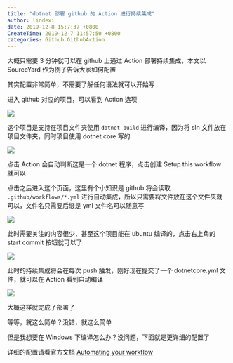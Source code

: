```yaml
---
title: "dotnet 部署 github 的 Action 进行持续集成"
author: lindexi
date: 2019-12-8 15:7:37 +0800
CreateTime: 2019-12-7 11:57:50 +0800
categories: Github GithubAction
---
```


大概只需要 3 分钟就可以在 github 上通过 Action 部署持续集成，本文以 SourceYard 作为例子告诉大家如何配置

<!--more-->


<!-- 发布 -->

<!-- 标签：Github，GithubAction -->

其实配置非常简单，不需要了解任何语法就可以开始写

进入 github 对应的项目，可以看到 Action 选项

<!-- ![](image/dotnet 部署 github 的 Action 进行持续集成/dotnet 部署 github 的 Action 进行持续集成0.png) -->

![](http://image.acmx.xyz/lindexi%2F2019127115829639)

这个项目是支持在项目文件夹使用 `dotnet build` 进行编译，因为将 sln 文件放在项目文件夹，同时项目使用 dotnet core 写的

<!-- ![](image/dotnet 部署 github 的 Action 进行持续集成/dotnet 部署 github 的 Action 进行持续集成1.png) -->

![](http://image.acmx.xyz/lindexi%2F20191271205944)

点击 Action 会自动判断这是一个 dotnet 程序，点击创建 Setup this workflow 就可以

点击之后进入这个页面，这里有个小知识是 github 将会读取 `.github/workflows/*.yml` 进行自动集成，所以只需要将文件放在这个文件夹就可以，文件名只需要后缀是 yml 文件名可以随意写

<!-- ![](image/dotnet 部署 github 的 Action 进行持续集成/dotnet 部署 github 的 Action 进行持续集成2.png) -->

![](http://image.acmx.xyz/lindexi%2F201912712115755)

此时需要关注的内容很少，甚至这个项目能在 ubuntu 编译的，点击右上角的 start commit 按钮就可以了

<!-- ![](image/dotnet 部署 github 的 Action 进行持续集成/dotnet 部署 github 的 Action 进行持续集成3.png) -->

![](http://image.acmx.xyz/lindexi%2F20191271232516)

此时的持续集成将会在每次 push 触发，刚好现在提交了一个 dotnetcore.yml 文件，就可以在 Action 看到自动编译

<!-- ![](image/dotnet 部署 github 的 Action 进行持续集成/dotnet 部署 github 的 Action 进行持续集成4.png) -->

![](http://image.acmx.xyz/lindexi%2F201912712412415)

大概这样就完成了部署了

等等，就这么简单？没错，就这么简单

但是我想要在 Windows 下编译怎么办？没问题，下面就是更详细的配置了

详细的配置请看官方文档 [Automating your workflow](https://help.github.com/cn/actions/automating-your-workflow-with-github-actions/getting-started-with-github-actions )

